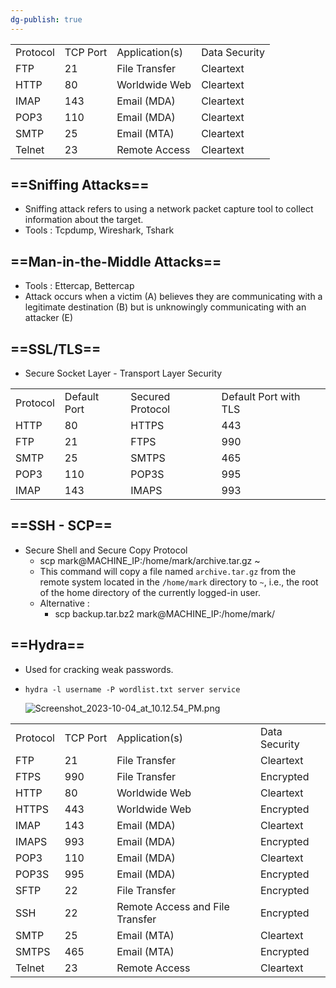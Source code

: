 ```yaml
---
dg-publish: true
---
```








|          |          |                |               |
| -------- | -------- | -------------- | ------------- |
| Protocol | TCP Port | Application(s) | Data Security |
| FTP      | 21       | File Transfer  | Cleartext     |
| HTTP     | 80       | Worldwide Web  | Cleartext     |
| IMAP     | 143      | Email (MDA)    | Cleartext     |
| POP3     | 110      | Email (MDA)    | Cleartext     |
| SMTP     | 25       | Email (MTA)    | Cleartext     |
| Telnet   | 23       | Remote Access  | Cleartext     |

## ==Sniffing Attacks==

- Sniffing attack refers to using a network packet capture tool to collect information about the target.
- Tools : Tcpdump, Wireshark, Tshark

## ==Man-in-the-Middle Attacks==

- Tools : Ettercap, Bettercap
- Attack occurs when a victim (A) believes they are communicating with a legitimate destination (B) but is unknowingly communicating with an attacker (E)

## ==SSL/TLS==

- Secure Socket Layer - Transport Layer Security

|   |   |   |   |
|---|---|---|---|
|Protocol|Default Port|Secured Protocol|Default Port with TLS|
|HTTP|80|HTTPS|443|
|FTP|21|FTPS|990|
|SMTP|25|SMTPS|465|
|POP3|110|POP3S|995|
|IMAP|143|IMAPS|993|

## ==SSH - SCP==

- Secure Shell and Secure Copy Protocol
    - scp mark@MACHINE_IP:/home/mark/archive.tar.gz ~
    - This command will copy a file named `archive.tar.gz` from the remote system located in the `/home/mark` directory to `~`, i.e., the root of the home directory of the currently logged-in user.
    - Alternative :
        - scp backup.tar.bz2 mark@MACHINE_IP:/home/mark/

## ==Hydra==

- Used for cracking weak passwords.
- `hydra -l username -P wordlist.txt server service` 
    
    ![Screenshot_2023-10-04_at_10.12.54_PM.png](/img/user/img/Screenshot_2023-10-04_at_10.12.54_PM.png)
    

  

|   |   |   |   |
|---|---|---|---|
|Protocol|TCP Port|Application(s)|Data Security|
|FTP|21|File Transfer|Cleartext|
|FTPS|990|File Transfer|Encrypted|
|HTTP|80|Worldwide Web|Cleartext|
|HTTPS|443|Worldwide Web|Encrypted|
|IMAP|143|Email (MDA)|Cleartext|
|IMAPS|993|Email (MDA)|Encrypted|
|POP3|110|Email (MDA)|Cleartext|
|POP3S|995|Email (MDA)|Encrypted|
|SFTP|22|File Transfer|Encrypted|
|SSH|22|Remote Access and File Transfer|Encrypted|
|SMTP|25|Email (MTA)|Cleartext|
|SMTPS|465|Email (MTA)|Encrypted|
|Telnet|23|Remote Access|Cleartext|